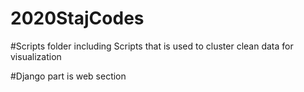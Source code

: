 # 2020StajCodes


#Scripts folder including Scripts that is used to cluster clean data for visualization


#Django part is web section
